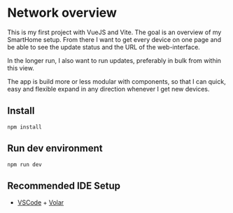# Network overview

This is my first project with VueJS and Vite. The goal is an overview of my SmartHome setup. From there I want to get every device on one page and be able to see the update status and the URL of the web-interface.

In the longer run, I also want to run updates, preferably in bulk from within this view.

The app is build more or less modular with components, so that I can quick, easy and flexible expand in any direction whenever I get new devices.

## Install

```shell
npm install
```

## Run dev environment

```shell
npm run dev
```

## Recommended IDE Setup

- [VSCode](https://code.visualstudio.com/) + [Volar](https://marketplace.visualstudio.com/items?itemName=johnsoncodehk.volar)
